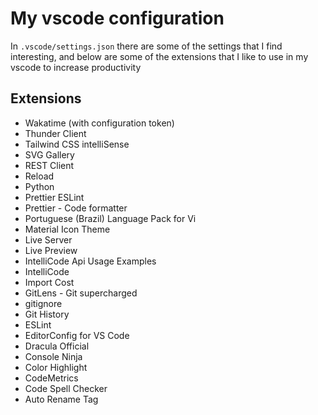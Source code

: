 # My vscode configuration

In `.vscode/settings.json` there are some of the settings that I find interesting, and below are some of the extensions that I like to use in my vscode to increase productivity

## Extensions

- Wakatime (with configuration token)
- Thunder Client
- Tailwind CSS intelliSense
- SVG Gallery
- REST Client
- Reload
- Python
- Prettier ESLint
- Prettier - Code formatter
- Portuguese (Brazil) Language Pack for Vi
- Material Icon Theme
- Live Server
- Live Preview
- IntelliCode Api Usage Examples
- IntelliCode
- Import Cost
- GitLens - Git supercharged
- gitignore
- Git History
- ESLint
- EditorConfig for VS Code
- Dracula Official
- Console Ninja
- Color Highlight
- CodeMetrics
- Code Spell Checker
- Auto Rename Tag
